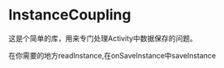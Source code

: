 # InstanceCoupling

这是个简单的库，用来专门处理Activity中数据保存的问题。

在你需要的地方readInstance,在onSaveInstance中saveInstance

